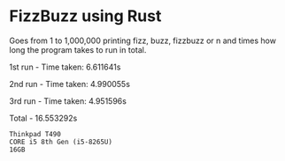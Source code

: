 # FizzBuzz using Rust

Goes from 1 to 1,000,000 printing fizz, buzz, fizzbuzz or n and times how long
the program takes to run in total.

1st run - Time taken: 6.611641s

2nd run - Time taken: 4.990055s

3rd run - Time taken: 4.951596s

Total - 16.553292s

```
Thinkpad T490
CORE i5 8th Gen (i5-8265U)
16GB
```
